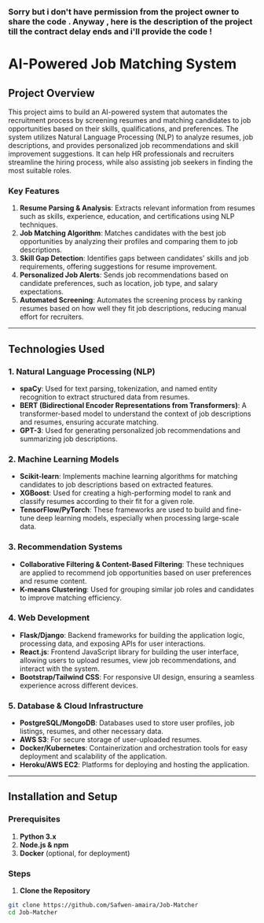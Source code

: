 ### Sorry but i don't have permission from the project owner to share the code . Anyway , here is the description of the project till the contract delay ends and i'll provide the code ! 
# AI-Powered Job Matching System

## Project Overview

This project aims to build an AI-powered system that automates the recruitment process by screening resumes and matching candidates to job opportunities based on their skills, qualifications, and preferences. The system utilizes Natural Language Processing (NLP) to analyze resumes, job descriptions, and provides personalized job recommendations and skill improvement suggestions. It can help HR professionals and recruiters streamline the hiring process, while also assisting job seekers in finding the most suitable roles.

### Key Features

1. **Resume Parsing & Analysis**: Extracts relevant information from resumes such as skills, experience, education, and certifications using NLP techniques.
2. **Job Matching Algorithm**: Matches candidates with the best job opportunities by analyzing their profiles and comparing them to job descriptions.
3. **Skill Gap Detection**: Identifies gaps between candidates' skills and job requirements, offering suggestions for resume improvement.
4. **Personalized Job Alerts**: Sends job recommendations based on candidate preferences, such as location, job type, and salary expectations.
5. **Automated Screening**: Automates the screening process by ranking resumes based on how well they fit job descriptions, reducing manual effort for recruiters.

---

## Technologies Used

### 1. **Natural Language Processing (NLP)**

- **spaCy**: Used for text parsing, tokenization, and named entity recognition to extract structured data from resumes.
- **BERT (Bidirectional Encoder Representations from Transformers)**: A transformer-based model to understand the context of job descriptions and resumes, ensuring accurate matching.
- **GPT-3**: Used for generating personalized job recommendations and summarizing job descriptions.
  
### 2. **Machine Learning Models**

- **Scikit-learn**: Implements machine learning algorithms for matching candidates to job descriptions based on extracted features.
- **XGBoost**: Used for creating a high-performing model to rank and classify resumes according to their fit for a given role.
- **TensorFlow/PyTorch**: These frameworks are used to build and fine-tune deep learning models, especially when processing large-scale data.

### 3. **Recommendation Systems**

- **Collaborative Filtering & Content-Based Filtering**: These techniques are applied to recommend job opportunities based on user preferences and resume content.
- **K-means Clustering**: Used for grouping similar job roles and candidates to improve matching efficiency.

### 4. **Web Development**

- **Flask/Django**: Backend frameworks for building the application logic, processing data, and exposing APIs for user interactions.
- **React.js**: Frontend JavaScript library for building the user interface, allowing users to upload resumes, view job recommendations, and interact with the system.
- **Bootstrap/Tailwind CSS**: For responsive UI design, ensuring a seamless experience across different devices.

### 5. **Database & Cloud Infrastructure**

- **PostgreSQL/MongoDB**: Databases used to store user profiles, job listings, resumes, and other necessary data.
- **AWS S3**: For secure storage of user-uploaded resumes.
- **Docker/Kubernetes**: Containerization and orchestration tools for easy deployment and scalability of the application.
- **Heroku/AWS EC2**: Platforms for deploying and hosting the application.

---

## Installation and Setup

### Prerequisites

1. **Python 3.x**
2. **Node.js & npm**
3. **Docker** (optional, for deployment)

### Steps

1. **Clone the Repository**

```bash
git clone https://github.com/Safwen-amaira/Job-Matcher 
cd Job-Matcher 
